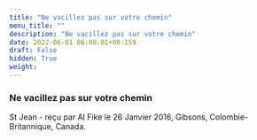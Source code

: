 ```yaml
---
title: "Ne vacillez pas sur votre chemin"
menu_title: ""
description: "Ne vacillez pas sur votre chemin"
date: 2022-06-01 06:00:01+00:159
draft: False
hidden: True
weight:
---
```

### Ne vacillez pas sur votre chemin

St Jean - reçu par Al Fike le 26 Janvier 2016, Gibsons, Colombie-Britannique, Canada.



